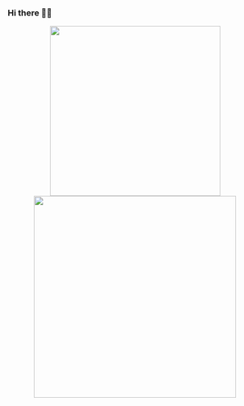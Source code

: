### Hi there ✌🏻

<!--
**rawat9/rawat9** is a ✨ _special_ ✨ repository because its `README.md` (this file) appears on your GitHub profile.

Here are some ideas to get you started:

- 🔭 I’m currently working on ...
- 🌱 I’m currently learning ...
- 👯 I’m looking to collaborate on ...
- 🤔 I’m looking for help with ...
- 💬 Ask me about ...
- 📫 How to reach me: ...
- 😄 Pronouns: ...
- ⚡ Fun fact: ...
-->


<p align="center">
  <img width="337px" src="https://github-readme-stats.vercel.app/api/top-langs/?username=rawat9&layout=compact&theme=react&hide_border=true"/>
  <img width="400px" src="https://github-readme-streak-stats.herokuapp.com/?user=rawat9&theme=react&cache_seconds=30&hide_border=true"/>
</p>

